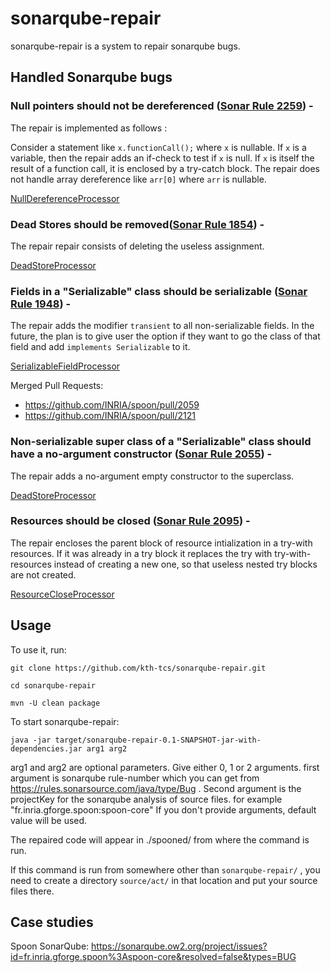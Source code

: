 # sonarqube-repair

sonarqube-repair is a system to repair sonarqube bugs.

## Handled Sonarqube bugs

### Null pointers should not be dereferenced ([Sonar Rule 2259](https://rules.sonarsource.com/c/RSPEC-2259)) -   

The repair is implemented as follows :

Consider a statement like `x.functionCall();` where `x` is nullable. If `x` is
a variable, then the repair adds an if-check to test if `x` is null.
If `x` is itself the result of a function call, it is enclosed by a try-catch
block. The repair does not handle array dereference like `arr[0]` where `arr`
is nullable.

[NullDereferenceProcessor](https://github.com/kth-tcs/sonarqube-repair/blob/master/src/main/java/NullDereferenceProcessor.java)

### Dead Stores should be removed([Sonar Rule 1854](https://rules.sonarsource.com/c/RSPEC-1854)) -   

The repair repair consists of deleting the useless assignment.

[DeadStoreProcessor](https://github.com/kth-tcs/sonarqube-repair/blob/master/src/main/java/DeadStoreProcessor.java)

### Fields in a "Serializable" class should be serializable ([Sonar Rule 1948](https://rules.sonarsource.com/c/RSPEC-1948)) -

The repair adds the modifier `transient` to all non-serializable
fields. In the future, the plan is to give user the option if they want to go the class
of that field and add `implements Serializable` to it.

[SerializableFieldProcessor](https://github.com/kth-tcs/sonarqube-repair/blob/master/src/main/java/SerializableFieldProcessor.java)

Merged Pull Requests:

* https://github.com/INRIA/spoon/pull/2059
* https://github.com/INRIA/spoon/pull/2121


### Non-serializable super class of a "Serializable" class should have a no-argument constructor ([Sonar Rule 2055](https://rules.sonarsource.com/c/RSPEC-2055)) -

The repair adds a no-argument empty constructor to the superclass.

[DeadStoreProcessor](https://github.com/kth-tcs/sonarqube-repair/blob/master/src/main/java/DeadStoreProcessor.java)

### Resources should be closed ([Sonar Rule 2095](https://rules.sonarsource.com/c/RSPEC-2095)) -

The repair encloses the parent block of resource intialization in a try-with resources.
If it was already in a try block it replaces the try with try-with-resources instead 
of creating a new one, so that useless nested try blocks are not created.

[ResourceCloseProcessor](https://github.com/kth-tcs/sonarqube-repair/blob/master/src/main/java/ResourceCloseProcessor.java)

## Usage

To use it, run:

`git clone https://github.com/kth-tcs/sonarqube-repair.git`

`cd sonarqube-repair`

`mvn -U clean package`

To start sonarqube-repair:

`java -jar target/sonarqube-repair-0.1-SNAPSHOT-jar-with-dependencies.jar arg1 arg2`

arg1 and arg2 are optional parameters.
Give either 0, 1 or 2 arguments. first argument is sonarqube rule-number which you 
can get from https://rules.sonarsource.com/java/type/Bug .
Second argument is the projectKey for the sonarqube analysis of source files. for 
example "fr.inria.gforge.spoon:spoon-core"
If you don't provide arguments, default value will be used.

The repaired code will appear in ./spooned/ from where the command is run.

If this command is run from somewhere other than `sonarqube-repair/` , you need
 to create a directory `source/act/` in that location and put your source 
 files there.

## Case studies

Spoon SonarQube: <https://sonarqube.ow2.org/project/issues?id=fr.inria.gforge.spoon%3Aspoon-core&resolved=false&types=BUG>


